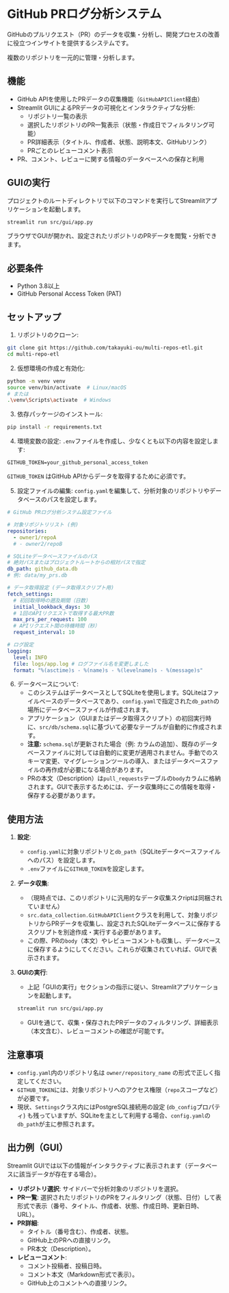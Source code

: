 # GitHub PRログ分析システム

GitHubのプルリクエスト（PR）のデータを収集・分析し、開発プロセスの改善に役立つインサイトを提供するシステムです。

複数のリポジトリを一元的に管理・分析します。

## 機能

- GitHub APIを使用したPRデータの収集機能（`GitHubAPIClient`経由）
- Streamlit GUIによるPRデータの可視化とインタラクティブな分析:
    - リポジトリ一覧の表示
    - 選択したリポジトリのPR一覧表示（状態・作成日でフィルタリング可能）
    - PR詳細表示（タイトル、作成者、状態、説明本文、GitHubリンク）
    - PRごとのレビューコメント表示
- PR、コメント、レビューに関する情報のデータベースへの保存と利用

## GUIの実行

プロジェクトのルートディレクトリで以下のコマンドを実行してStreamlitアプリケーションを起動します。

```bash
streamlit run src/gui/app.py
```

ブラウザでGUIが開かれ、設定されたリポジトリのPRデータを閲覧・分析できます。

## 必要条件

- Python 3.8以上
- GitHub Personal Access Token (PAT)

## セットアップ

1. リポジトリのクローン:
```bash
git clone git https://github.com/takayuki-ou/multi-repos-etl.git
cd multi-repo-etl
```

2. 仮想環境の作成と有効化:
```bash
python -m venv venv
source venv/bin/activate  # Linux/macOS
# または
.\venv\Scripts\activate  # Windows
```

3. 依存パッケージのインストール:
```bash
pip install -r requirements.txt
```

4. 環境変数の設定:
`.env`ファイルを作成し、少なくとも以下の内容を設定します:
```
GITHUB_TOKEN=your_github_personal_access_token
```
`GITHUB_TOKEN` はGitHub APIからデータを取得するために必須です。

5. 設定ファイルの編集:
`config.yaml`を編集して、分析対象のリポジトリやデータベースのパスを設定します。
```yaml
# GitHub PRログ分析システム設定ファイル

# 対象リポジトリリスト (例)
repositories:
  - owner1/repoA
  # - owner2/repoB

# SQLiteデータベースファイルのパス
# 絶対パスまたはプロジェクトルートからの相対パスで指定
db_path: github_data.db
# 例: data/my_prs.db

# データ取得設定 (データ取得スクリプト用)
fetch_settings:
  # 初回取得時の遡及期間（日数）
  initial_lookback_days: 30
  # 1回のAPIリクエストで取得する最大PR数
  max_prs_per_request: 100
  # APIリクエスト間の待機時間（秒）
  request_interval: 10

# ログ設定
logging:
  level: INFO
  file: logs/app.log # ログファイル名を変更しました
  format: "%(asctime)s - %(name)s - %(levelname)s - %(message)s"
```

6. データベースについて:
    - このシステムはデータベースとしてSQLiteを使用します。SQLiteはファイルベースのデータベースであり、`config.yaml`で指定された`db_path`の場所にデータベースファイルが作成されます。
    - アプリケーション（GUIまたはデータ取得スクリプト）の初回実行時に、`src/db/schema.sql`に基づいて必要なテーブルが自動的に作成されます。
    - **注意:** `schema.sql`が更新された場合（例: カラムの追加）、既存のデータベースファイルに対しては自動的に変更が適用されません。手動でのスキーマ変更、マイグレーションツールの導入、またはデータベースファイルの再作成が必要になる場合があります。
    - PRの本文（Description）は`pull_requests`テーブルの`body`カラムに格納されます。GUIで表示するためには、データ収集時にこの情報を取得・保存する必要があります。

## 使用方法

1.  **設定**:
    *   `config.yaml`に対象リポジトリと`db_path`（SQLiteデータベースファイルへのパス）を設定します。
    *   `.env`ファイルに`GITHUB_TOKEN`を設定します。

2.  **データ収集**:
    *   （現時点では、このリポジトリに汎用的なデータ収集スクriptは同梱されていません）
    *   `src.data_collection.GitHubAPIClient`クラスを利用して、対象リポジトリからPRデータを収集し、設定されたSQLiteデータベースに保存するスクリプトを別途作成・実行する必要があります。
    *   この際、PRの`body`（本文）やレビューコメントも収集し、データベースに保存するようにしてください。これらが収集されていれば、GUIで表示されます。

3.  **GUIの実行**:
    *   上記「GUIの実行」セクションの指示に従い、Streamlitアプリケーションを起動します。
    ```bash
    streamlit run src/gui/app.py
    ```
    *   GUIを通じて、収集・保存されたPRデータのフィルタリング、詳細表示（本文含む）、レビューコメントの確認が可能です。

## 注意事項
- `config.yaml`内のリポジトリ名は `owner/repository_name` の形式で正しく指定してください。
- `GITHUB_TOKEN`には、対象リポジトリへのアクセス権限（`repo`スコープなど）が必要です。
- 現状、`Settings`クラス内にはPostgreSQL接続用の設定 (`db_config`プロパティ) も残っていますが、SQLiteを主として利用する場合、`config.yaml`の`db_path`が主に参照されます。

## 出力例（GUI）

Streamlit GUIでは以下の情報がインタラクティブに表示されます（データベースに該当データが存在する場合）。

-   **リポジトリ選択**: サイドバーで分析対象のリポジトリを選択。
-   **PR一覧**: 選択されたリポジトリのPRをフィルタリング（状態、日付）して表形式で表示（番号、タイトル、作成者、状態、作成日時、更新日時、URL）。
-   **PR詳細**:
    -   タイトル（番号含む）、作成者、状態。
    -   GitHub上のPRへの直接リンク。
    -   PR本文（Description）。
-   **レビューコメント**:
    -   コメント投稿者、投稿日時。
    -   コメント本文（Markdown形式で表示）。
    -   GitHub上のコメントへの直接リンク。
